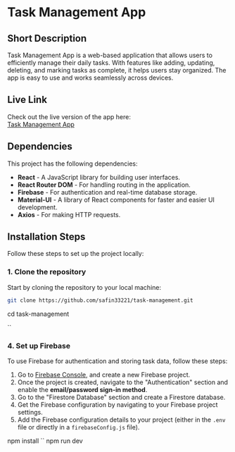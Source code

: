 # Task Management App

## Short Description
Task Management App is a web-based application that allows users to efficiently manage their daily tasks. With features like adding, updating, deleting, and marking tasks as complete, it helps users stay organized. The app is easy to use and works seamlessly across devices.

## Live Link
Check out the live version of the app here:  
[Task Management App](https://task-managments.web.app)

## Dependencies
This project has the following dependencies:
- **React** - A JavaScript library for building user interfaces.
- **React Router DOM** - For handling routing in the application.
- **Firebase** - For authentication and real-time database storage.
- **Material-UI** - A library of React components for faster and easier UI development.
- **Axios** - For making HTTP requests.

## Installation Steps

Follow these steps to set up the project locally:

### 1. Clone the repository

Start by cloning the repository to your local machine:

```bash
git clone https://github.com/safin33221/task-management.git

````
cd task-management

``

### 4. Set up Firebase

To use Firebase for authentication and storing task data, follow these steps:

1. Go to [Firebase Console](https://console.firebase.google.com/), and create a new Firebase project.
2. Once the project is created, navigate to the "Authentication" section and enable the **email/password sign-in method**.
3. Go to the "Firestore Database" section and create a Firestore database.
4. Get the Firebase configuration by navigating to your Firebase project settings.
5. Add the Firebase configuration details to your project (either in the `.env` file or directly in a `firebaseConfig.js` file).


npm install
``
npm run dev



